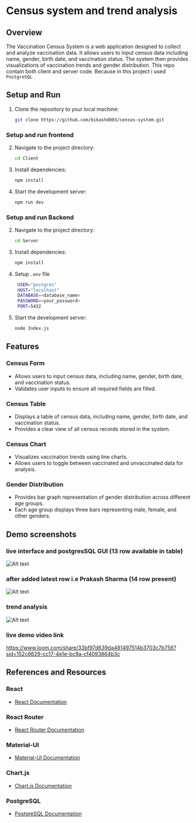 # Census system and trend analysis

## Overview
The Vaccination Census System is a web application designed to collect and analyze vaccination data. It allows users to input census data including name, gender, birth date, and vaccination status. The system then provides visualizations of vaccination trends and gender distribution.
This repo contain both client and server code. Because in this project i used `PostgreSQL`  

## Setup and Run

1. Clone the repository to your local machine:
   ```bash
   git clone https://github.com/bikashd003/census-system.git

### Setup and run frontend
2. Navigate to the project directory:
    ```bash
    cd Client
3. Install dependencies:
   ```bash
   npm install
4. Start the development server:
   ```bash
   npm run dev
### Setup and run Backend

2. Navigate to the project directory:
    ```bash
    cd Server
3. Install dependencies:
   ```bash
   npm install
4. Setup `.env` file
   ```bash
    USER="postgres"
    HOST="localhost"
    DATABASE=<database_name>
    PASSWORD=<your_password>
    PORT=5432

5. Start the development server:
   ```bash
   node Index.js

## Features

### Census Form
- Allows users to input census data, including name, gender, birth date, and vaccination status.
- Validates user inputs to ensure all required fields are filled.

### Census Table
- Displays a table of census data, including name, gender, birth date, and vaccination status.
- Provides a clear view of all census records stored in the system.

### Census Chart
- Visualizes vaccination trends using line charts.
- Allows users to toggle between vaccinated and unvaccinated data for analysis.

### Gender Distribution
- Provides bar graph representation of gender distribution across different age groups.
- Each age group displays three bars representing male, female, and other genders.
## Demo screenshots
### live interface and postgresSQL GUI (13 row available in table)
![Alt text](census_system_1.png)
### after added latest row i.e Prakash Sharma (14 row present)
![Alt text](census_system_2.png)
### trend analysis
![Alt text](census_system_3.png)
### live demo video link
https://www.loom.com/share/33bf97d639da481497514b3703c7b756?sid=152c6629-cc17-4e1e-bc9a-cf4093864b3c

## References and Resources

### React
- [React Documentation](https://react.dev/reference/react)

### React Router
- [React Router Documentation](https://reactrouter.com/en/main/start/tutorial)

### Material-UI
- [Material-UI Documentation](https://mui.com/material-ui/getting-started/)

### Chart.js
- [Chart.js Documentation](https://github.com/chartjs/awesome#integrations)

### PostgreSQL
- [PostgreSQL Documentation](https://www.postgresql.org/docs/current/index.html)
